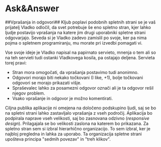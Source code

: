 # Ask&Answer #

##Vprašanja in odgovori##
Kljub poplavi podobnih spletnih strani se je vaš prijatelj Vladko odločil, da svet potrebuje še eno spletno stran, kjer lahko ljudje postavijo vprašanja na katere jim drugi uporabniki spletne strani odgovarjajo. Seveda si je Vladko zadevo zamislil po svoje, ker pa nima pojma o spletnem programiranju, mu morate pri izvedbi pomagati vi.

Vse svoje ideje je Vladko napisal na papirnato servieto, mnenja o tem ali so na teh servieti tudi ostanki Vladkovega kosila, pa ostajajo deljena. Servieta torej pravi:

*   Stran mora omogočati, da vprašanja postavimo tudi anonimno.
*   Odgovori morajo biti nekako točkovani (I like, +1), bolje točkovani odgovori se morajo prikazati višje.
*   Spraševalec lahko za posamezni odgovor označi ali je ta odgovor rešil njegov problem.
*   Vsako vprašanje in odgovor je možno komentirati.

Ciljna publika aplikacije ni omejena na določeno podskupino ljudi, saj se bo na spletni strani lahko zastavljalo vprašanja z vseh področij.
Aplikacija bo podpirala naprave vseh velikosti, saj bo zasnovana odzivno (*responsive design*). Prilagajala se bo velikosti zaslona na katerem bo prikazana.
Za spletno stran sem si izbral hierarhično organizacijo. To sem izbral, ker je najbloj pregledna in lahka za uporabo. Ta organizacija spletne strani upošteva principa "sedmih povezav" in "treh klikov".